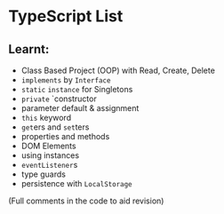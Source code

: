 # TypeScript List

## Learnt:

- Class Based Project (OOP) with Read, Create, Delete
- `implements` by `Interface`
- `static` `instance` for Singletons
- `private` `constructor
- parameter default & assignment
- `this` keyword
- `get`ers and `set`ters
- properties and methods
- DOM Elements
- using instances
- `eventListener`s
- type guards
- persistence with `LocalStorage`

(Full comments in the code to aid revision)
